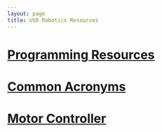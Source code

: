 ```yaml
---
layout: page
title: USR Robotics Resources
---
```


# [Programming Resources](../programming/resources)

# [Common Acronyms](../programming/acronyms)

# [Motor Controller](../programming/motor_controller)
